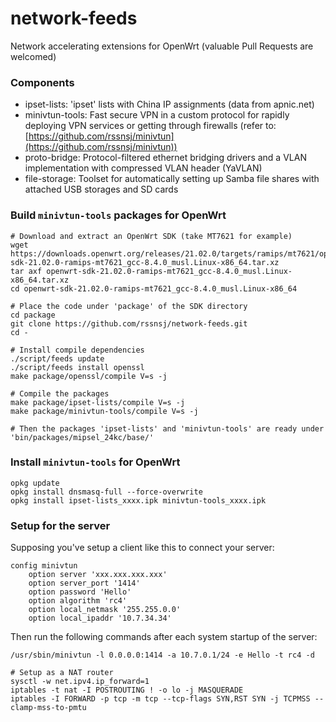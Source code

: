 # network-feeds
Network accelerating extensions for OpenWrt (valuable Pull Requests are welcomed)  

### Components
* ipset-lists: 'ipset' lists with China IP assignments (data from apnic.net)
* minivtun-tools: Fast secure VPN in a custom protocol for rapidly deploying VPN services or getting through firewalls (refer to: [https://github.com/rssnsj/minivtun](https://github.com/rssnsj/minivtun))
* proto-bridge: Protocol-filtered ethernet bridging drivers and a VLAN implementation with compressed VLAN header (YaVLAN)
* file-storage: Toolset for automatically setting up Samba file shares with attached USB storages and SD cards

### Build `minivtun-tools` packages for OpenWrt

    # Download and extract an OpenWrt SDK (take MT7621 for example)
    wget https://downloads.openwrt.org/releases/21.02.0/targets/ramips/mt7621/openwrt-sdk-21.02.0-ramips-mt7621_gcc-8.4.0_musl.Linux-x86_64.tar.xz
    tar axf openwrt-sdk-21.02.0-ramips-mt7621_gcc-8.4.0_musl.Linux-x86_64.tar.xz
    cd openwrt-sdk-21.02.0-ramips-mt7621_gcc-8.4.0_musl.Linux-x86_64
    
    # Place the code under 'package' of the SDK directory
    cd package
    git clone https://github.com/rssnsj/network-feeds.git
    cd -
    
    # Install compile dependencies
    ./script/feeds update
    ./script/feeds install openssl
    make package/openssl/compile V=s -j
    
    # Compile the packages
    make package/ipset-lists/compile V=s -j
    make package/minivtun-tools/compile V=s -j
    
    # Then the packages 'ipset-lists' and 'minivtun-tools' are ready under 'bin/packages/mipsel_24kc/base/'

### Install `minivtun-tools` for OpenWrt

    opkg update
    opkg install dnsmasq-full --force-overwrite
    opkg install ipset-lists_xxxx.ipk minivtun-tools_xxxx.ipk

### Setup for the server

Supposing you've setup a client like this to connect your server:

    config minivtun
        option server 'xxx.xxx.xxx.xxx'
        option server_port '1414'
        option password 'Hello'
        option algorithm 'rc4'
        option local_netmask '255.255.0.0'
        option local_ipaddr '10.7.34.34'

Then run the following commands after each system startup of the server:

    /usr/sbin/minivtun -l 0.0.0.0:1414 -a 10.7.0.1/24 -e Hello -t rc4 -d
    
    # Setup as a NAT router
    sysctl -w net.ipv4.ip_forward=1
    iptables -t nat -I POSTROUTING ! -o lo -j MASQUERADE
    iptables -I FORWARD -p tcp -m tcp --tcp-flags SYN,RST SYN -j TCPMSS --clamp-mss-to-pmtu


